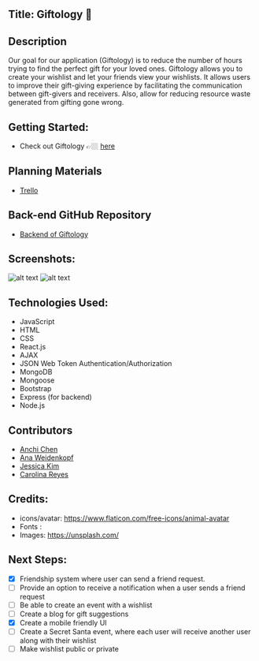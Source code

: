 ## __Title: Giftology 🎁__ 

## Description
Our goal for our application (Giftology) is to reduce the number of hours trying to find the perfect gift for your loved ones.
Giftology allows you to create your wishlist and let your friends view your wishlists.
It allows users to improve their gift-giving experience by facilitating the communication between gift-givers and receivers.
Also, allow for reducing resource waste generated from gifting gone wrong.

## Getting Started: #
  * Check out Giftology 👉🏼 [here]()

## Planning Materials
  * [Trello](https://trello.com/b/HzfImzvi/giftology) 

## Back-end GitHub Repository
  * [Backend of Giftology](https://github.com/creyes25/giftology-backend)

## Screenshots: 
 ![alt text]()
 ![alt text]()

## Technologies Used: 
  * JavaScript
  * HTML
  * CSS
  * React.js
  * AJAX
  * JSON Web Token Authentication/Authorization
  * MongoDB
  * Mongoose
  * Bootstrap
  * Express (for backend)
  * Node.js

## Contributors
  * [Anchi Chen](https://github.com/chenannchi)
  * [Ana Weidenkopf](https://github.com/AWeidenkopf)
  * [Jessica Kim](https://github.com/jessykim)
  * [Carolina Reyes](https://github.com/creyes25)

## Credits: 
  * icons/avatar: https://www.flaticon.com/free-icons/animal-avatar
  * Fonts : 
  * Images: https://unsplash.com/


## Next Steps: 
  - [x] Friendship system where user can send a friend request.
  - [ ] Provide an option to receive a notification when a user sends a friend request
  - [ ] Be able to create an event with a wishlist
  - [ ] Create a blog for gift suggestions
  - [x] Create a mobile friendly UI
  - [ ] Create a Secret Santa event, where each user will receive another user along with their wishlist
  - [ ] Make wishlist public or private
